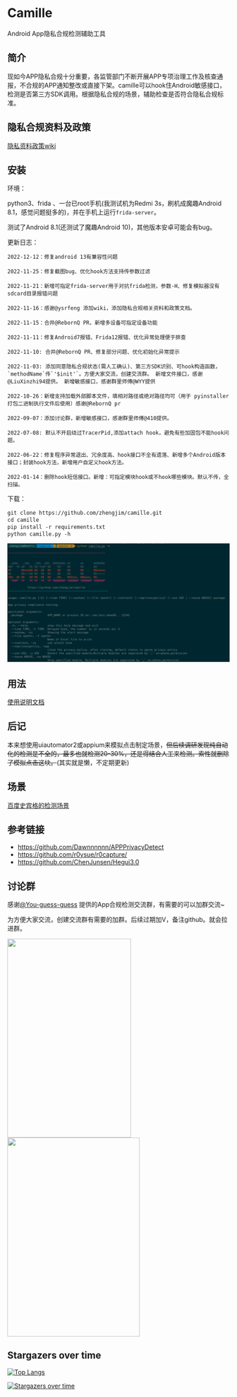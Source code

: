# Camille

Android App隐私合规检测辅助工具

## 简介

现如今APP隐私合规十分重要，各监管部门不断开展APP专项治理工作及核查通报，不合规的APP通知整改或直接下架。camille可以hook住Android敏感接口，检测是否第三方SDK调用。根据隐私合规的场景，辅助检查是否符合隐私合规标准。

## 隐私合规资料及政策

[隐私资料政策wiki](https://github.com/zhengjim/camille/wiki)

## 安装

环境：

python3、frida 、一台已root手机(我测试机为Redmi 3s，刷机成魔趣Android 8.1，感觉问题挺多的)，并在手机上运行`frida-server`。

测试了Android 8.1(还测试了魔趣Android 10)，其他版本安卓可能会有bug。

更新日志：

```
2022-12-12：修复android 13有兼容性问题

2022-11-25：修复截图bug、优化hook方法支持传参数过滤

2022-11-21：新增可指定frida-server用于对抗frida检测，参数-H、修复模拟器没有sdcard目录报错问题

2022-11-16：感谢@ysrfeng 添加wiki，添加隐私合规相关资料和政策文档。

2022-11-15：合并@RebornQ PR，新增多设备可指定设备功能

2022-11-11：修复Android7报错、Frida12报错、优化异常处理便于排查

2022-11-10: 合并@RebornQ PR、修复部分问题、优化初始化异常提示

2022-11-03: 添加同意隐私合规状态(需人工确认)、第三方SDK识别、可hook构造函数，`methodName`传`'$init'`。方便大家交流，创建交流群。 新增文件接口，感谢@LiuXinzhi94提供。 新增敏感接口，感谢群里师傅@WYY提供

2022-10-26：新增支持加载外部脚本文件，填相对路径或绝对路径均可（用于 pyinstaller 打包二进制执行文件后使用）感谢@RebornQ pr

2022-09-07：添加讨论群，新增敏感接口，感谢群里师傅@410提供。

2022-07-08: 默认不开启绕过TracerPid,添加attach hook，避免有些加固包不能hook问题。

2022-06-22：修复程序异常退出、冗余度高、hook接口不全有遗落、新增多个Android版本接口；封装hook方法，新增用户自定义hook方法。

2022-01-14：删除hook短信接口。新增：可指定模块hook或不hook哪些模块。默认不传，全扫描。
```

下载：

```
git clone https://github.com/zhengjim/camille.git
cd camille
pip install -r requirements.txt
python camille.py -h
```

![img.png](images/img.png)

## 用法

[使用说明文档](docs/use.md)

## 后记

本来想使用uiautomator2或appium来模拟点击制定场景，~~但后续调研发现纯自动化的检测是不全的，最多也就检测20-30%，还是得结合人工来检测。索性就删除了模拟点击这块。~~(其实就是懒，不定期更新)

## 场景

[百度史宾格的检测场景](docs/detection_scene.md)

## 参考链接

- https://github.com/Dawnnnnnn/APPPrivacyDetect
- https://github.com/r0ysue/r0capture/
- https://github.com/ChenJunsen/Hegui3.0

## 讨论群

感谢[@You-guess-guess](https://github.com/You-guess-guess) 提供的App合规检测交流群，有需要的可以加群交流~

为方便大家交流，创建交流群有需要的加群。后续过期加V，备注github。就会拉进群。

<img src="https://github.com/zhengjim/camille/raw/master/images/q.png" width = "280" height = "450" alt="" align=center /><img src="https://github.com/zhengjim/camille/raw/master/images/v.png" width = "300" height = "450" alt="" align=center />

## Stargazers over time

[![Top Langs](https://profile-counter.glitch.me/zhengjim/count.svg)](https://www.zhengjim.com)

[![Stargazers over time](https://starchart.cc/zhengjim/camille.svg)](https://starchart.cc/zhengjim/camille)


